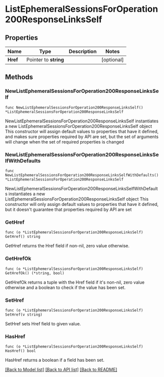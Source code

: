 # ListEphemeralSessionsForOperation200ResponseLinksSelf

## Properties

Name | Type | Description | Notes
------------ | ------------- | ------------- | -------------
**Href** | Pointer to **string** |  | [optional] 

## Methods

### NewListEphemeralSessionsForOperation200ResponseLinksSelf

`func NewListEphemeralSessionsForOperation200ResponseLinksSelf() *ListEphemeralSessionsForOperation200ResponseLinksSelf`

NewListEphemeralSessionsForOperation200ResponseLinksSelf instantiates a new ListEphemeralSessionsForOperation200ResponseLinksSelf object
This constructor will assign default values to properties that have it defined,
and makes sure properties required by API are set, but the set of arguments
will change when the set of required properties is changed

### NewListEphemeralSessionsForOperation200ResponseLinksSelfWithDefaults

`func NewListEphemeralSessionsForOperation200ResponseLinksSelfWithDefaults() *ListEphemeralSessionsForOperation200ResponseLinksSelf`

NewListEphemeralSessionsForOperation200ResponseLinksSelfWithDefaults instantiates a new ListEphemeralSessionsForOperation200ResponseLinksSelf object
This constructor will only assign default values to properties that have it defined,
but it doesn't guarantee that properties required by API are set

### GetHref

`func (o *ListEphemeralSessionsForOperation200ResponseLinksSelf) GetHref() string`

GetHref returns the Href field if non-nil, zero value otherwise.

### GetHrefOk

`func (o *ListEphemeralSessionsForOperation200ResponseLinksSelf) GetHrefOk() (*string, bool)`

GetHrefOk returns a tuple with the Href field if it's non-nil, zero value otherwise
and a boolean to check if the value has been set.

### SetHref

`func (o *ListEphemeralSessionsForOperation200ResponseLinksSelf) SetHref(v string)`

SetHref sets Href field to given value.

### HasHref

`func (o *ListEphemeralSessionsForOperation200ResponseLinksSelf) HasHref() bool`

HasHref returns a boolean if a field has been set.


[[Back to Model list]](../README.md#documentation-for-models) [[Back to API list]](../README.md#documentation-for-api-endpoints) [[Back to README]](../README.md)


